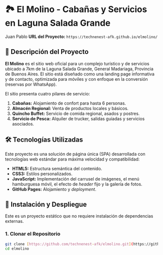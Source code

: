 # 🏞️ El Molino - Cabañas y Servicios en Laguna Salada Grande
Juan Pablo 
**URL del Proyecto:** `https://technenest-afk.github.io/elmolino/`

## 🌟 Descripción del Proyecto

**El Molino** es el sitio web oficial para un complejo turístico y de servicios ubicado a 7km de la Laguna Salada Grande, General Madariaga, Provincia de Buenos Aires. El sitio está diseñado como una landing page informativa y de contacto, optimizada para móviles  y con enfoque en la conversión (reservas por WhatsApp).

El sitio presenta cuatro pilares de servicio:
1.  **Cabañas:** Alojamiento de confort para hasta 6 personas.
2.  **Almacén Regional:** Venta de productos locales y básicos.
3.  **Quincho Buffet:** Servicio de comida regional, asados y postres.
4.  **Servicio de Pesca:** Alquiler de trucker, salidas guiadas y servicios asociados.

## 🛠️ Tecnologías Utilizadas

Este proyecto es una solución de página única (SPA) desarrollada con tecnologías web estándar para máxima velocidad y compatibilidad:

* **HTML5:** Estructura semántica del contenido.
* **CSS3:** Estilos personalizados.
* **JavaScript:** Implementación del carrusel de imágenes, el menú hamburguesa móvil, el efecto de *header* fijo y la galería de fotos.
* **GitHub Pages:** Alojamiento y *deployment*.

## 🚀 Instalación y Despliegue

Este es un proyecto estático que no requiere instalación de dependencias externas.

### 1. Clonar el Repositorio

```bash
git clone [https://github.com/technenest-afk/elmolino.git](https://github.com/technenest-afk/elmolino.git)
cd elmolino
